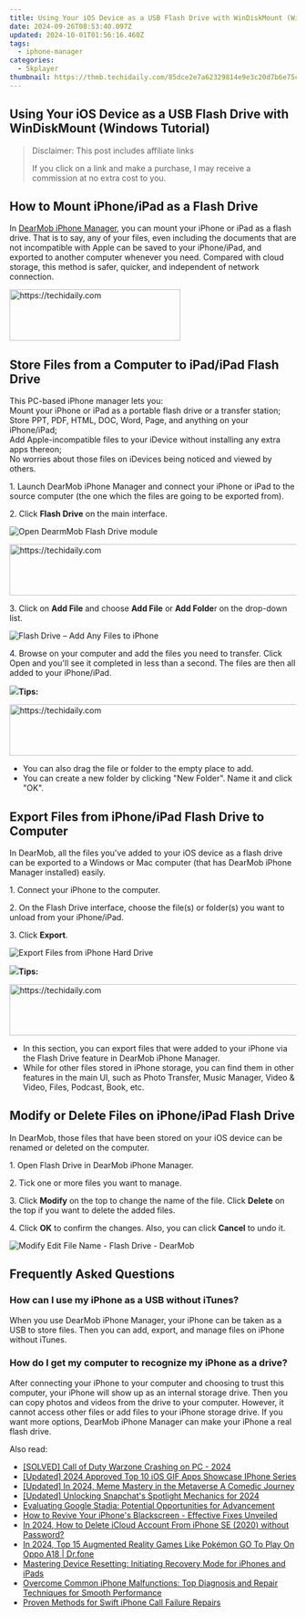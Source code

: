 ```yaml
---
title: Using Your iOS Device as a USB Flash Drive with WinDiskMount (Windows Tutorial)
date: 2024-09-26T08:53:40.097Z
updated: 2024-10-01T01:56:16.460Z
tags:
  - iphone-manager
categories:
  - 5kplayer
thumbnail: https://thmb.techidaily.com/85dce2e7a62329814e9e3c20d7b6e75c4ef84f34c3e72508a64214321a25f133.jpg
---
```


## Using Your iOS Device as a USB Flash Drive with WinDiskMount (Windows Tutorial)

>  Disclaimer: This post includes affiliate links
>
>  If you click on a link and make a purchase, I may receive a commission at no extra cost to you.
>

## How to Mount iPhone/iPad as a Flash Drive

In [DearMob iPhone Manager](https://tools.techidaily.com/5kplayer/iphone-manager/), you can mount your iPhone or iPad as a flash drive. That is to say, any of your files, even including the documents that are not incompatible with Apple can be saved to your iPhone/iPad, and exported to another computer whenever you need. Compared with cloud storage, this method is safer, quicker, and independent of network connection.

<!-- affiliate ads begin -->
<a href="https://aligracehair.sjv.io/c/5597632/2006941/19272" target="_top" id="2006941">
  <img src="//a.impactradius-go.com/display-ad/19272-2006941" border="0" alt="https://techidaily.com" width="300" height="90"/>
</a>
<img height="0" width="0" src="https://aligracehair.sjv.io/i/5597632/2006941/19272" style="position:absolute;visibility:hidden;" border="0" />
<!-- affiliate ads end -->

## Store Files from a Computer to iPad/iPad Flash Drive

This PC-based iPhone manager lets you:  
 Mount your iPhone or iPad as a portable flash drive or a transfer station;  
 Store PPT, PDF, HTML, DOC, Word, Page, and anything on your iPhone/iPad;  
 Add Apple-incompatible files to your iDevice without installing any extra apps thereon;  
 No worries about those files on iDevices being noticed and viewed by others.

1\. Launch DearMob iPhone Manager and connect your iPhone or iPad to the source computer (the one which the files are going to be exported from).

2\. Click **Flash Drive** on the main interface.

![Open DearmMob Flash Drive module](https://www.5kplayer.com/user-guide/images/userguide-how/flash-drive-dearmob.jpg) 

<!-- affiliate ads begin -->
<a href="https://appsumo.8odi.net/c/5597632/2037358/7443" target="_top" id="2037358">
  <img src="//a.impactradius-go.com/display-ad/7443-2037358" border="0" alt="https://techidaily.com" width="728" height="90"/>
</a>
<img height="0" width="0" src="https://appsumo.8odi.net/i/5597632/2037358/7443" style="position:absolute;visibility:hidden;" border="0" />
<!-- affiliate ads end -->

3\. Click on **Add File** and choose **Add File** or **Add Folde**r on the drop-down list.

![Flash Drive – Add Any Files to iPhone](https://www.5kplayer.com/user-guide/images/userguide-how/guide-flash-drive-add-files.jpg) 

4\. Browse on your computer and add the files you need to transfer. Click Open and you'll see it completed in less than a second. The files are then all added to your iPhone/iPad.

![](https://www.5kplayer.com/user-guide/images/userguide-how/tips-icon.png)**Tips:**

<!-- affiliate ads begin -->
<a href="https://appsumo.8odi.net/c/5597632/2100541/7443" target="_top" id="2100541">
  <img src="//a.impactradius-go.com/display-ad/7443-2100541" border="0" alt="https://techidaily.com" width="728" height="90"/>
</a>
<img height="0" width="0" src="https://appsumo.8odi.net/i/5597632/2100541/7443" style="position:absolute;visibility:hidden;" border="0" />
<!-- affiliate ads end -->

* You can also drag the file or folder to the empty place to add.
* You can create a new folder by clicking "New Folder". Name it and click "OK".

## Export Files from iPhone/iPad Flash Drive to Computer

In DearMob, all the files you've added to your iOS device as a flash drive can be exported to a Windows or Mac computer (that has DearMob iPhone Manager installed) easily.

1\. Connect your iPhone to the computer.

2\. On the Flash Drive interface, choose the file(s) or folder(s) you want to unload from your iPhone/iPad.

3\. Click **Export**.

![Export Files from iPhone Hard Drive](https://www.5kplayer.com/user-guide/images/userguide-how/flash-drive-export-files.jpg) 

![](https://www.5kplayer.com/user-guide/images/userguide-how/tips-icon.png)**Tips:**

<!-- affiliate ads begin -->
<a href="https://aligracehair.sjv.io/c/5597632/1997680/19272" target="_top" id="1997680">
  <img src="//a.impactradius-go.com/display-ad/19272-1997680" border="0" alt="https://techidaily.com" width="728" height="90"/>
</a>
<img height="0" width="0" src="https://aligracehair.sjv.io/i/5597632/1997680/19272" style="position:absolute;visibility:hidden;" border="0" />
<!-- affiliate ads end -->

* In this section, you can export files that were added to your iPhone via the Flash Drive feature in DearMob iPhone Manager.
* While for other files stored in iPhone storage, you can find them in other features in the main UI, such as Photo Transfer, Music Manager, Video & Video, Files, Podcast, Book, etc.

## Modify or Delete Files on iPhone/iPad Flash Drive

In DearMob, those files that have been stored on your iOS device can be renamed or deleted on the computer.

1\. Open Flash Drive in DearMob iPhone Manager.

2\. Tick one or more files you want to manage.

3\. Click **Modify** on the top to change the name of the file. Click **Delete** on the top if you want to delete the added files.

4\. Click **OK** to confirm the changes. Also, you can click **Cancel** to undo it.

![Modify Edit File Name - Flash Drive - DearMob](https://www.5kplayer.com/user-guide/images/userguide-how/flash-drive-modify-file-name.jpg) 

## Frequently Asked Questions

### How can I use my iPhone as a USB without iTunes?

When you use DearMob iPhone Manager, your iPhone can be taken as a USB to store files. Then you can add, export, and manage files on iPhone without iTunes.

### How do I get my computer to recognize my iPhone as a drive?

After connecting your iPhone to your computer and choosing to trust this computer, your iPhone will show up as an internal storage drive. Then you can copy photos and videos from the drive to your computer. However, it cannot access other files or add files to your iPhone storage drive. If you want more options, DearMob iPhone Manager can make your iPhone a real flash drive.

<ins class="adsbygoogle"
     style="display:block"
     data-ad-format="autorelaxed"
     data-ad-client="ca-pub-7571918770474297"
     data-ad-slot="1223367746"></ins>

<ins class="adsbygoogle"
     style="display:block"
     data-ad-client="ca-pub-7571918770474297"
     data-ad-slot="8358498916"
     data-ad-format="auto"
     data-full-width-responsive="true"></ins>

<span class="atpl-alsoreadstyle">Also read:</span>
<div><ul>
<li><a href="https://win-blog.techidaily.com/solved-call-of-duty-warzone-crashing-on-pc-2024/"><u>[SOLVED] Call of Duty Warzone Crashing on PC - 2024</u></a></li>
<li><a href="https://fox-links.techidaily.com/updated-2024-approved-top-10-ios-gif-apps-showcase-iphone-series/"><u>[Updated] 2024 Approved Top 10 iOS GIF Apps Showcase IPhone Series</u></a></li>
<li><a href="https://fox-links.techidaily.com/updated-in-2024-meme-mastery-in-the-metaverse-a-comedic-journey/"><u>[Updated] In 2024, Meme Mastery in the Metaverse A Comedic Journey</u></a></li>
<li><a href="https://article-files.techidaily.com/updated-unlocking-snapchats-spotlight-mechanics-for-2024/"><u>[Updated] Unlocking Snapchat's Spotlight Mechanics for 2024</u></a></li>
<li><a href="https://buynow-info.techidaily.com/evaluating-google-stadia-potential-opportunities-for-advancement/"><u>Evaluating Google Stadia: Potential Opportunities for Advancement</u></a></li>
<li><a href="https://os-tips.techidaily.com/how-to-revive-your-iphones-blackscreen-effective-fixes-unveiled/"><u>How to Revive Your iPhone's Blackscreen - Effective Fixes Unveiled</u></a></li>
<li><a href="https://apple-account.techidaily.com/in-2024-how-to-delete-icloud-account-from-iphone-se-2020-without-password-by-drfone-ios/"><u>In 2024, How to Delete iCloud Account From iPhone SE (2020) without Password?</u></a></li>
<li><a href="https://android-pokemon-go.techidaily.com/in-2024-top-15-augmented-reality-games-like-pokemon-go-to-play-on-oppo-a18-drfone-by-drfone-virtual-android/"><u>In 2024, Top 15 Augmented Reality Games Like Pokémon GO To Play On Oppo A18 | Dr.fone</u></a></li>
<li><a href="https://os-tips.techidaily.com/mastering-device-resetting-initiating-recovery-mode-for-iphones-and-ipads/"><u>Mastering Device Resetting: Initiating Recovery Mode for iPhones and iPads</u></a></li>
<li><a href="https://os-tips.techidaily.com/overcome-common-iphone-malfunctions-top-diagnosis-and-repair-techniques-for-smooth-performance/"><u>Overcome Common iPhone Malfunctions: Top Diagnosis and Repair Techniques for Smooth Performance</u></a></li>
<li><a href="https://os-tips.techidaily.com/proven-methods-for-swift-iphone-call-failure-repairs/"><u>Proven Methods for Swift iPhone Call Failure Repairs</u></a></li>
</ul></div>

